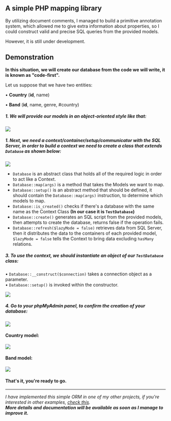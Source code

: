 <h2>A simple PHP mapping library</h2>
<p>By utilizing document comments, I managed to build a primitive annotation system, which allowed me to give extra information about properties,
so I could construct valid and precise SQL queries from the provided models.
</p>
<p>However, it is still under development.</p>

<h2>Demonstration</h2>
<p><b>In this situation, we will create our database from the code we will write, it is known as "code-first".</b></p>
<p>Let us suppose that we have two entities:
<p>• <b>Country</b> (<b>id</b>, name)</p>
<p>• <b>Band</b> (<b>id</b>, name, genre, #country)</p>

<h5>1. We will provide our models in an object-oriented style like that:</h5>
<img src='https://i.imgur.com/286E3zY.jpg' />
<h5>1. Next, we need a context/container/setup/communicator with the SQL Server, in order to build a context we need to create a class that extends <code>Database</code> as shown below:</h5>
<img src='https://i.imgur.com/Wdhcd4g.jpg' />
<ul>  
  <li><code>Database</code> is an abstract class that holds all of the required logic in order to act like a Context.</li>
  <li><code>Database::map(args)</code> is a method that takes the Models we want to map.</li>
  <li><code>Database::setup()</code> is an abstract method that should be defined, it should contain the <code>Database::map(args)</code> instruction,
  to determine which models to map.</li>
  <li><code>Database::is_created()</code> checks if there's a database with the same name as the Context Class <b>(In our case it is <code>TestDatabase</code>)</b></li>
  <li><code>Database::create()</code> generates an SQL script from the provided models, then attempts to create the database, returns false if the operation fails.</li>
  <li><code>Database::refresh($lazyMode = false)</code> retrieves data from SQL Server, then it distributes the data to the containers of each provided model,<br>
  <code>$lazyMode = false</code> tells the Context to bring data excluding <code>hasMany</code> relations.</li>
</ul>

<h5>3. To use the context, we should instantiate an object of our <code>TestDatabase</code> class:</h5>
<p>• <code>Database::__construct($connection)</code> takes a connection object as a parameter.
<br>• <code>Database::setup()</code> is invoked within the constructor.</p>
<img src='https://i.imgur.com/CsT65No.jpg'/>

<h5>4. Go to your phpMyAdmin panel, to confirm the creation of your database:</h5>
<img src='https://i.imgur.com/PLchVHH.jpg' />
<h4>Country model:</h4>
<img src='https://i.imgur.com/tqLWy5I.jpg' />
<h4>Band model:</h4>
<img src='https://i.imgur.com/l8ckzOS.jpg' />

<h4>That's it, you're ready to go.</h4>
<hr>
<i>I have implemented this simple ORM in one of my other projects, if you're interested in other examples, <a href='https://github.com/IbraheemAredda/ArDoros/tree/master/src/models'>check this</a>.</i>
<br><i><b>More details and documentation will be available as soon as I manage to improve it.</b></i>
